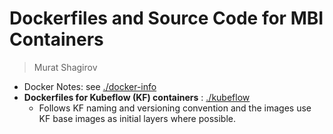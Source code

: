 # Dockerfiles and Source Code for MBI Containers

> Murat Shagirov

- Docker Notes: see [./docker-info](./docker-info)
- **Dockerfiles for Kubeflow (KF) containers** : [./kubeflow](./kubeflow)
  - Follows KF naming and versioning convention and the images use KF base images as initial layers where possible.
